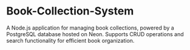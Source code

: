# Book-Collection-System
A Node.js application for managing book collections, powered by a PostgreSQL database hosted on Neon. Supports CRUD operations and search functionality for efficient book organization.
